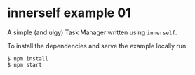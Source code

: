 # innerself example 01

A simple (and ulgy) Task Manager written using `innerself`.

To install the dependencies and serve the example locally run:

    $ npm install
    $ npm start

